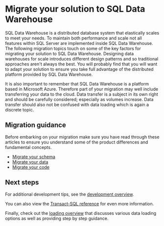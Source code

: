 <properties
   pageTitle="Migrate your solution to SQL Data Warehouse | Microsoft Azure"
   description="Migration guidance for bringing your solution to Azure SQL Data Warehouse platform."
   services="sql-data-warehouse"
   documentationCenter="NA"
   authors="jrowlandjones"
   manager="barbkess"
   editor=""/>

<tags
   ms.service="sql-data-warehouse"
   ms.devlang="NA"
   ms.topic="article"
   ms.tgt_pltfrm="NA"
   ms.workload="data-services"
   ms.date="09/22/2015"
   ms.author="JRJ@BigBangData.co.uk;barbkess"/>

# Migrate your solution to SQL Data Warehouse

SQL Data Warehouse is a distributed database system that elastically scales to meet your needs. To maintain both performance and scale not all features within SQL Server are implemented inside SQL Data Warehouse. The following migration topics touch on some of the key factors for migrating your solution to SQL Data Warehouse. Designing data warehouses for scale introduces different design patterns and so traditional approaches aren't always the best. You will probably find that you will want to adapt your solution to ensure you take full advantage of the distributed platform provided by SQL Data Warehouse.

It is also important to remember that SQL Data Warehouse is a platform based in Microsoft Azure. Therefore part of your migration may well include transferring your data to the cloud. Data transfer is a subject in its own right and should be carefully considered; especially as volumes increase. Data transfer should also not be confused with data loading which is again a discrete topic.

## Migration guidance
Before embarking on your migration make sure you have read through these articles to ensure you understand some of the product differences and fundamental concepts.

- [Migrate your schema][]
- [Migrate your data][]
- [Migrate your code][]
 
## Next steps
For additional development tips, see the [development overview][].

You can also view the [Transact-SQL reference][] for even more information.

Finally, check out the [loading overview][] that discusses various data loading options as well as providing step by step guidance.

<!--Image references-->

<!--Article references-->
[Migrate your schema]: sql-data-warehouse-migrate-schema.md
[Migrate your data]: sql-data-warehouse-migrate-data.md
[Migrate your code]: sql-data-warehouse-migrate-code.md

[development overview]: sql-data-warehouse-overview-develop.md
[loading overview]: sql-data-warehouse-overview-load.md
[Transact-SQL reference]: sql-data-warehouse-overview-migrate.md

<!--MSDN references-->


<!--Other Web references-->


